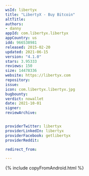 ```yaml
---
wsId: libertyx
title: "LibertyX - Buy Bitcoin"
altTitle: 
authors:
- danny
appId: com.libertyx.libertyx
appCountry: us
idd: 966538981
released: 2015-02-20
updated: 2021-06-15
version: "4.1.0"
stars: 3.95333
reviews: 150
size: 14478336
website: https://libertyx.com
repository: 
issue: 
icon: com.libertyx.libertyx.jpg
bugbounty: 
verdict: nowallet
date: 2021-10-01
signer: 
reviewArchive:


providerTwitter: libertyx
providerLinkedIn: libertyx
providerFacebook: getlibertyx
providerReddit: 

redirect_from:

---
```


 {% include copyFromAndroid.html %}
